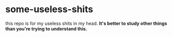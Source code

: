 # some-useless-shits
this repo is for my useless shits in my head.
**It's better to study other things than you're trying to understand this.**
